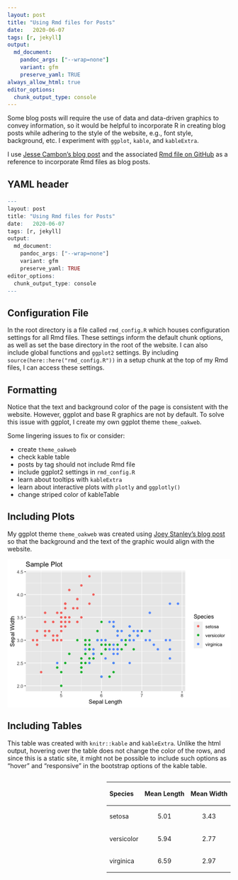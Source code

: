 ```yaml
---
layout: post
title: "Using Rmd files for Posts"
date:   2020-06-07
tags: [r, jekyll]
output: 
  md_document:
    pandoc_args: ["--wrap=none"]
    variant: gfm
    preserve_yaml: TRUE
always_allow_html: true
editor_options: 
  chunk_output_type: console
---
```


Some blog posts will require the use of data and data-driven graphics to convey information, so it would be helpful to incorporate R in creating blog posts while adhering to the style of the website, e.g., font style, background, etc. I experiment with `ggplot`, `kable`, and `kableExtra`.

I use [Jesse Cambon’s blog post](https://jessecambon.github.io/2019/12/08/practical-tidy-evaluation.html) and the associated [Rmd file on GitHub](https://github.com/jessecambon/jessecambon.github.io/blob/master/_posts/2020-03-22-deploying-rmarkdown-online.Rmd) as a reference to incorporate Rmd files as blog posts.

## YAML header

``` r
---
layout: post
title: "Using Rmd files for Posts"
date:   2020-06-07
tags: [r, jekyll]
output: 
  md_document:
    pandoc_args: ["--wrap=none"]
    variant: gfm
    preserve_yaml: TRUE
editor_options: 
  chunk_output_type: console
---
```

## Configuration File

In the root directory is a file called `rmd_config.R` which houses configuration settings for all Rmd files. These settings inform the default chunk options, as well as set the base directory in the root of the website. I can also include global functions and `ggplot2` settings. By including `source(here::here("rmd_config.R"))` in a setup chunk at the top of my Rmd files, I can access these settings.

## Formatting

Notice that the text and background color of the page is consistent with the website. However, ggplot and base R graphics are not by default. To solve this issue with ggplot, I create my own ggplot theme `theme_oakweb`.

Some lingering issues to fix or consider:

  - create `theme_oakweb`
  - check kable table
  - posts by tag should not include Rmd file
  - include ggplot2 settings in `rmd_config.R`
  - learn about tooltips with `kableExtra`
  - learn about interactive plots with `plotly` and `ggplotly()`
  - change striped color of kableTable

<!-- try {% if post contains ".md" | if post contains ".Rmd" %} {% endif %} -->

## Including Plots

My ggplot theme `theme_oakweb` was created using [Joey Stanley’s blog post](http://joeystanley.com/blog/custom-themes-in-ggplot2) so that the background and the text of the graphic would align with the website.

<img src="/rmd_images/2020-06-07-Using-Rmd-files-for-Posts/sampleplot-1.png" style="display: block; margin: auto;" />

## Including Tables

This table was created with `knitr::kable` and `kableExtra`. Unlike the html output, hovering over the table does not change the color of the rows, and since this is a static site, it might not be possible to include such options as “hover” and “responsive” in the bootstrap options of the kable table.

<table class="table table-striped table-condensed" style="width: auto !important; float: right; margin-left: 10px;">

<thead>

<tr>

<th style="text-align:left;">

Species

</th>

<th style="text-align:center;">

Mean Length

</th>

<th style="text-align:center;">

Mean Width

</th>

</tr>

</thead>

<tbody>

<tr>

<td style="text-align:left;">

setosa

</td>

<td style="text-align:center;">

5.01

</td>

<td style="text-align:center;">

3.43

</td>

</tr>

<tr>

<td style="text-align:left;">

versicolor

</td>

<td style="text-align:center;">

5.94

</td>

<td style="text-align:center;">

2.77

</td>

</tr>

<tr>

<td style="text-align:left;">

virginica

</td>

<td style="text-align:center;">

6.59

</td>

<td style="text-align:center;">

2.97

</td>

</tr>

</tbody>

</table>
